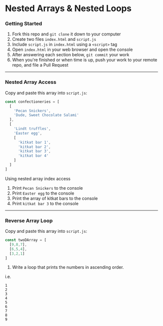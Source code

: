 # Nested Arrays & Nested Loops

### Getting Started

1. Fork this repo and `git clone` it down to your computer
1. Create two files `index.html` and `script.js`
1. Include `script.js` in `index.html` using a `<script>` tag
1. Open `index.html` in your web browser and open the console
1. After answering each section below, `git commit` your work
1. When you're finished or when time is up, push your work to your remote repo, and file a Pull Request

---

### Nested Array Access

Copy and paste this array into `script.js`:

``` js
const confectioneries = [
  [
    'Pecan Snickers',
    'Dude, Sweet Chocolate Salami'
  ],
  [
    'Lindt truffles',
    'Easter egg',
    [
      'kitkat bar 1',
      'kitkat bar 2',
      'kitkat bar 3',
      'kitkat bar 4'
    ]
  ]
]
```

Using nested array index access

1. Print `Pecan Snickers` to the console
1. Print `Easter egg` to the console
1. Print the array of kitkat bars to the console
1. Print `kitkat bar 3` to the console

---

### Reverse Array Loop

Copy and paste this array into `script.js`:

``` js
const twoDArray = [
  [9,8,7],
  [6,5,4],
  [3,2,1]
]
```

1. Write a loop that prints the numbers in ascending order.

  i.e.

  ``` text
  1
  2
  3
  4
  5
  6
  7
  8
  9
  ```
